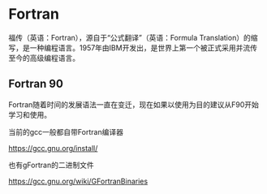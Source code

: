 # Fortran

福传（英语：Fortran），源自于“公式翻译”（英语：Formula Translation）的缩写，是一种编程语言。1957年由IBM开发出，是世界上第一个被正式采用并流传至今的高级编程语言。

## Fortran 90

Fortran随着时间的发展语法一直在变迁，现在如果以使用为目的建议从F90开始学习和使用。

当前的gcc一般都自带Fortran编译器

https://gcc.gnu.org/install/

也有gFortran的二进制文件

https://gcc.gnu.org/wiki/GFortranBinaries
